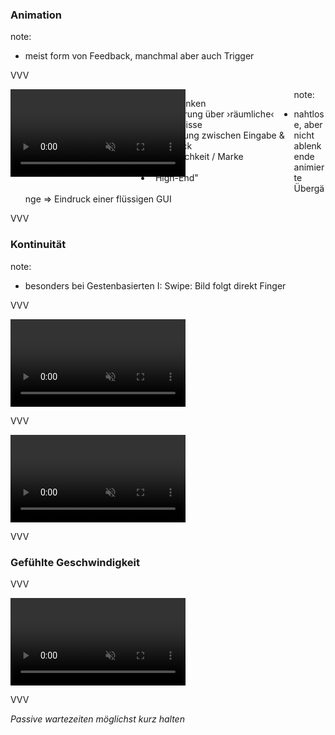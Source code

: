 <span class="slide-metadata" data-chapter="Animation & Geschwindigkeit"></span>

### Animation

note:
- meist form von Feedback, manchmal aber auch Trigger

VVV

<div style="width:40%; float:left;">
  <video data-src="img/goodtransition-cleardo-v3.mp4" data-autoplay style="height:10em;" loop controls muted></video>
</div>

<div style="width:50%; float:left;">
  <ul>
    <li class="fragment">Fokus lenken</li>
    <li class="fragment">Orientierung über ›räumliche‹ Verhältnisse</li>
    <li class="fragment">Verbindung zwischen Eingabe & Feedback</li>
    <li class="fragment">Persönlichkeit / Marke</li>
    <li class="fragment">Flow</li>
    <li class="fragment">"High-End"</li>
  </ul>
</div>

note:
- nahtlose, aber nicht ablenkende animierte Übergänge => Eindruck einer flüssigen GUI 

VVV

### Kontinuität

note:
- besonders bei Gestenbasierten I: Swipe: Bild folgt direkt Finger

VVV

<video data-src="img/attributes-response-01-dont.mp4" data-autoplay style="height:10em;" loop controls muted></video>

VVV

<video data-src="img/attributes-response-01-do.mp4" data-autoplay style="height:10em;" loop controls muted></video>


VVV

### <span class="fragment">Gefühlte</span> Geschwindigkeit

VVV

<video data-src="img/loading-stripes.mp4" data-autoplay style="height:10em;" loop controls muted></video>

VVV

_Passive wartezeiten möglichst kurz halten_